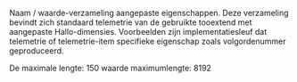 Naam / waarde-verzameling aangepaste eigenschappen. Deze verzameling bevindt zich standaard telemetrie van de gebruikte tooextend met aangepaste Hallo-dimensies. Voorbeelden zijn implementatiesleuf dat telemetrie of telemetrie-item specifieke eigenschap zoals volgordenummer geproduceerd. 

De maximale lengte: 150 waarde maximumlengte: 8192
